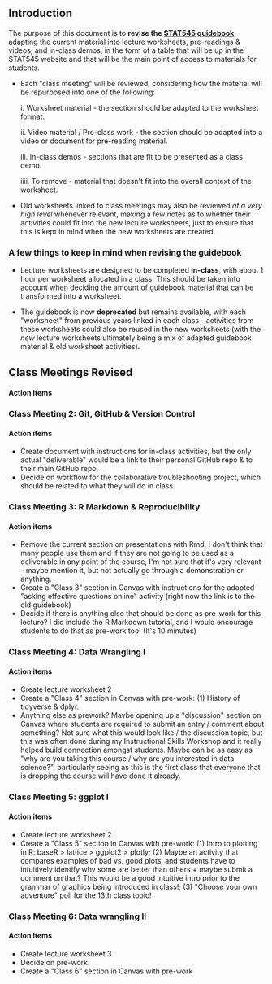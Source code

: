## Introduction 

The purpose of this document is to **revise the [STAT545 guidebook](https://stat545guidebook.netlify.app/index.html)**, adapting the current material into lecture worksheets, pre-readings & videos, and in-class demos, in the form of a table that will be up in the STAT545 website and that will be the main point of access to materials for students.

+ Each "class meeting" will be reviewed, considering how the material will be repurposed into one of the following:

  i. Worksheet material - the section should be adapted to the worksheet format.
  
  ii. Video material / Pre-class work - the section should be adapted into a video or document for pre-reading material.
  
  iii. In-class demos - sections that are fit to be presented as a class demo.
  
  iiii. To remove - material that doesn't fit into the overall context of the worksheet.

+ Old worksheets linked to class meetings may also be reviewed *at a very high level* whenever relevant, making a few notes as to whether their activities could fit into the new lecture worksheets, just to ensure that this is kept in mind when the new worksheets are created.

### A few things to keep in mind when revising the guidebook

+ Lecture worksheets are designed to be completed **in-class**, with about 1 hour per worksheet allocated in a class. This should be taken into account when deciding the amount of guidebook material that can be transformed into a worksheet.

+ The guidebook is now **deprecated** but remains available, with each "worksheet" from previous years linked in each class - activities from these worksheets could also be reused in the new worksheets (with the *new* lecture worksheets ultimately being a mix of adapted guidebook material & old worksheet activities). 

## Class Meetings Revised

#### Action items



### Class Meeting 2: Git, GitHub & Version Control

#### Action items

+ Create document with instructions for in-class activities, but the only actual "deliverable" would be a link to their personal GitHub repo & to their main GitHub repo.
+ Decide on workflow for the collaborative troubleshooting project, which should be related to what they will do in class.

### Class Meeting 3: R Markdown & Reproducibility 

#### Action items

+ Remove the current section on presentations with Rmd, I don't think that many people use them and if they are not going to be used as a deliverable in any point of the course, I'm not sure that it's very relevant - maybe mention it, but not actually go through a demonstration or anything.
+ Create a "Class 3" section in Canvas with instructions for the adapted "asking effective questions online" activity (right now the link is to the old guidebook)
+ Decide if there is anything else that should be done as pre-work for this lecture? I did include the R Markdown tutorial, and I would encourage students to do that as pre-work too! (It's 10 minutes)

### Class Meeting 4: Data Wrangling I

#### Action items

+ Create lecture worksheet 2
+ Create a "Class 4" section in Canvas with pre-work: (1) History of tidyverse & dplyr. 
+ Anything else as prework? Maybe opening up a "discussion" section on Canvas where students are required to submit an entry / comment about something? Not sure what this would look like / the discussion topic, but this was often done during my Instructional Skills Workshop and it really helped build connection amongst students. Maybe can be as easy as "why are you taking this course / why are you interested in data science?", particularly seeing as this is the first class that everyone that is dropping the course will have done it already.

### Class Meeting 5: ggplot I

#### Action items

+ Create lecture worksheet 2
+ Create a "Class 5" section in Canvas with pre-work: (1) Intro to plotting in R: baseR > lattice > ggplot2 > plotly; (2) Maybe an activity that compares examples of bad vs. good plots, and students have to intuitively identify why some are better than others + maybe submit a comment on that? This would be a good intuitive intro prior to the grammar of graphics being introduced in class!; (3) "Choose your own adventure" poll for the 13th class topic!

### Class Meeting 6: Data wrangling II


#### Action items

+ Create lecture worksheet 3
+ Decide on pre-work
+ Create a "Class 6" section in Canvas with pre-work
